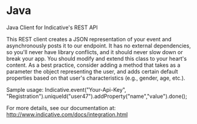 Java
====

Java Client for Indicative's REST API

This REST client creates a JSON representation of your event and asynchronously posts it to our endpoint.  It has no external dependencies, so you'll never have library conflicts, and it should never slow down or break your app.  You should modify and extend this class to your heart's content.  As a best practice, consider adding a method that takes as a parameter the object representing the user, and adds certain default properties based on that user's characteristics (e.g., gender, age, etc.).

Sample usage: Indicative.event("Your-Api-Key", "Registration").uniqueId("user47").addProperty("name","value").done();

For more details, see our documentation at: http://www.indicative.com/docs/integration.html
